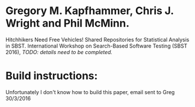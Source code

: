 # Gregory M. Kapfhammer, Chris J. Wright and Phil McMinn.
Hitchhikers Need Free Vehicles! Shared Repositories for Statistical Analysis in SBST.
International Workshop on Search-Based Software Testing (SBST 2016),
_TODO: details need to be completed._

# Build instructions:
Unfortunately I don't know how to build this paper, email sent to Greg 30/3/2016